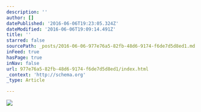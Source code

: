 ```yaml
---
description: ''
author: []
datePublished: '2016-06-06T19:23:05.324Z'
dateModified: '2016-06-06T19:09:14.491Z'
title: ''
starred: false
sourcePath: _posts/2016-06-06-977e76a5-82fb-48d6-9174-f6de7d5d8ed1.md
inFeed: true
hasPage: true
inNav: false
url: 977e76a5-82fb-48d6-9174-f6de7d5d8ed1/index.html
_context: 'http://schema.org'
_type: Article

---
```

![](https://the-grid-user-content.s3-us-west-2.amazonaws.com/92ad376a-eb11-490a-b59f-bd4b282639ae.jpg)